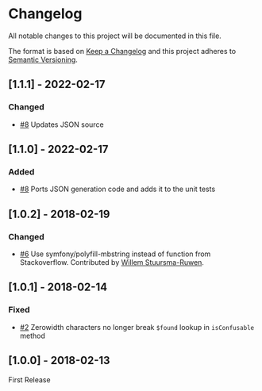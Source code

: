 # Changelog
All notable changes to this project will be documented in this file.

The format is based on [Keep a Changelog](http://keepachangelog.com/en/1.0.0/)
and this project adheres to [Semantic Versioning](http://semver.org/spec/v2.0.0.html).

## [1.1.1] - 2022-02-17

### Changed
- [#8](https://github.com/photogabble/php-confusable-homoglyphs/pull/8) Updates JSON source

## [1.1.0] - 2022-02-17

### Added
- [#8](https://github.com/photogabble/php-confusable-homoglyphs/pull/8) Ports JSON generation code and adds it to the unit tests

## [1.0.2] - 2018-02-19

### Changed
- [#6](https://github.com/photogabble/php-confusable-homoglyphs/pull/6) Use symfony/polyfill-mbstring instead of function from Stackoverflow. Contributed by [Willem Stuursma-Ruwen](https://github.com/willemstuursma).

## [1.0.1] - 2018-02-14

### Fixed
- [#2](https://github.com/photogabble/php-confusable-homoglyphs/issues/2) Zerowidth characters no longer break `$found` lookup in `isConfusable` method

## [1.0.0] - 2018-02-13
First Release

